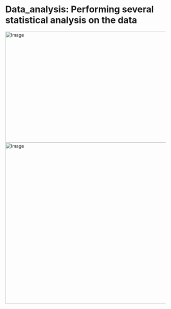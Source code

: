 # Data_analysis: Performing several statistical analysis on the data

<img width="555" height="349" alt="Image" src="https://github.com/user-attachments/assets/e2e92ced-b5af-4166-a4fc-ccb313b09259" />
<img width="837" height="507" alt="Image" src="https://github.com/user-attachments/assets/77a8424e-eabe-421f-89ba-58d3519a4966" />
